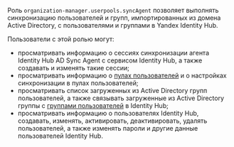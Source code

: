 Роль `organization-manager.userpools.syncAgent` позволяет выполнять синхронизацию пользователей и групп, импортированных из домена Active Directory, с пользователями и группами в Yandex Identity Hub.

Пользователи с этой ролью могут:
* просматривать информацию о сессиях синхронизации агента Identity Hub AD Sync Agent с сервисом Identity Hub, а также создавать и изменять такие сессии;
* просматривать информацию о [пулах пользователей](../../../organization/concepts/user-pools.md) и о настройках синхронизации в пулах пользователей;
* просматривать список загруженных из Active Directory групп пользователей, а также связывать загруженные из Active Directory группы с [группами пользователей](../../../organization/concepts/groups.md) в Identity Hub;
* просматривать информацию о пользователях Identity Hub, создавать, изменять, активировать, деактивировать, удалять пользователей, а также изменять пароли и другие данные пользователей Identity Hub.